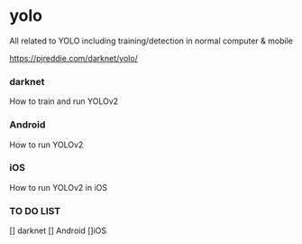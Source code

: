 # yolo
All related to YOLO including training/detection in normal computer &amp; mobile

https://pjreddie.com/darknet/yolo/

### darknet
How to train and run YOLOv2

### Android
How to run YOLOv2

### iOS
How to run YOLOv2 in iOS

### TO DO LIST
[] darknet
[] Android
[]iOS

